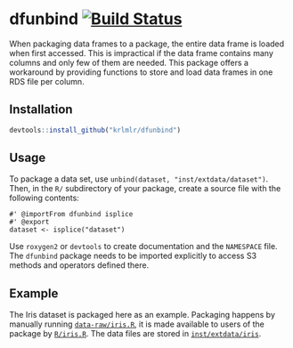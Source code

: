 # dfunbind [![Build Status](https://snap-ci.com/krlmlr/dfunbind/branch/master/build_image)](https://snap-ci.com/krlmlr/dfunbind/branch/master)

When packaging data frames to a package, the entire data frame
is loaded when first accessed.  This is impractical if the data frame
contains many columns and only few of them are needed.  This package offers
a workaround by providing functions to store and load data frames in
one RDS file per column.

## Installation

```r
devtools::install_github("krlmlr/dfunbind")
```

## Usage

To package a data set, use `unbind(dataset, "inst/extdata/dataset")`.
Then,  in the `R/` subdirectory of your package, create a source file
with the following contents:

```
#' @importFrom dfunbind isplice
#' @export
dataset <- isplice("dataset")
```

Use `roxygen2` or `devtools` to create documentation and the `NAMESPACE` file.
The `dfunbind` package needs to be imported explicitly to access S3 methods and
operators defined there.


## Example

The Iris dataset is packaged here as an example.
Packaging happens by manually running [`data-raw/iris.R`](data-raw/iris.R),
it is made available to users of the package by [`R/iris.R`](R/iris.R).
The data files are stored in [`inst/extdata/iris`](inst/extdata/iris).
